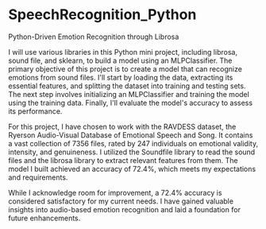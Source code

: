 # SpeechRecognition_Python
 Python-Driven Emotion Recognition through Librosa

I will use various libraries in this Python mini project, including librosa, sound file, and sklearn, to build a model using an MLPClassifier. The primary objective of this project is to create a model that can recognize emotions from sound files. I'll start by loading the data, extracting its essential features, and splitting the dataset into training and testing sets. The next step involves initializing an MLPClassifier and training the model using the training data. Finally, I'll evaluate the model's accuracy to assess its performance.

For this project, I have chosen to work with the RAVDESS dataset, the Ryerson Audio-Visual Database of Emotional Speech and Song. It contains a vast collection of 7356 files, rated by 247 individuals on emotional validity, intensity, and genuineness. I utilized the Soundfile library to read the sound files and the librosa library to extract relevant features from them. The model I built achieved an accuracy of 72.4%, which meets my expectations and requirements.

While I acknowledge room for improvement, a 72.4% accuracy is considered satisfactory for my current needs. I have gained valuable insights into audio-based emotion recognition and laid a foundation for future enhancements.
